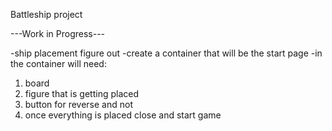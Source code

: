 Battleship project

---Work in Progress---

-ship placement figure out
-create a container that will be the start page
-in the container will need:
1) board
2) figure that is getting placed
3) button for reverse and not
4) once everything is placed close and start game
